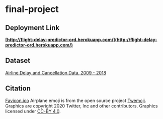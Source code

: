 # final-project

## Deployment Link
**[http://flight-delay-predictor-ord.herokuapp.com/](http://flight-delay-predictor-ord.herokuapp.com/)**

## Dataset 

[Airline Delay and Cancellation Data, 2009 - 2018](https://www.kaggle.com/yuanyuwendymu/airline-delay-and-cancellation-data-2009-2018)

## Citation

[Favicon.ico](./static/images/favicon.ico) Airplane emoji is from the open source project [Twemoji](https://twemoji.twitter.com/). Graphics are copyright 2020 Twitter, Inc and other contributors. Graphics licensed under [CC-BY 4.0](https://creativecommons.org/licenses/by/4.0/). 
